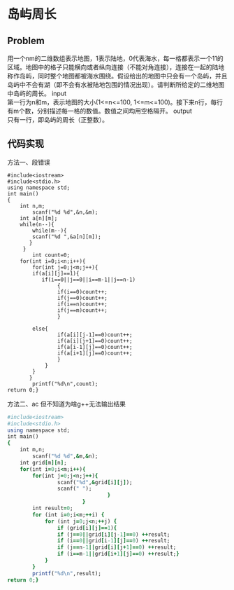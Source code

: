 # 岛屿周长
## Problem
用一个nm的二维数组表示地图，1表示陆地，0代表海水，每一格都表示一个11的区域。地图中的格子只能横向或者纵向连接（不能对角连接），连接在一起的陆地称作岛屿，同时整个地图都被海水围绕。假设给出的地图中只会有一个岛屿，并且岛屿中不会有湖（即不会有水被陆地包围的情况出现）。请判断所给定的二维地图中岛屿的周长。
input</br>
第一行为n和m，表示地图的大小(1<=n<=100, 1<=m<=100)。接下来n行，每行有m个数，分别描述每一格的数值。数值之间均用空格隔开。
output</br>
只有一行，即岛屿的周长（正整数）。
## 代码实现
方法一、段错误
```
#include<iostream>
#include<stdio.h>
using namespace std;
int main()
{
    int n,m;
        scanf("%d %d",&n,&m);
    int a[n][m];
    while(n--){
        while(m--){
        scanf("%d ",&a[n][m]);
       }
     }
        int count=0;
    for(int i=0;i<n;i++){
        for(int j=0;j<m;j++){
        if(a[i][j]==1){
           if(i==0||j==0||i==m-1||j==n-1)
                {
                if(i==0)count++;
                if(j==0)count++;
                if(i==n)count++;
                if(j==m)count++;
                }

        else{
                if(a[i][j-1]==0)count++;
                if(a[i][j+1]==0)count++;
                if(a[i-1][j]==0)count++;
                if(a[i+1][j]==0)count++;
                }
            }
        }
       }
        printf("%d\n",count);
return 0;}
```
方法二、ac
但不知道为啥g++无法输出结果
```ruby
#include<iostream>
#include<stdio.h>
using namespace std;
int main()
{
    int m,n;
        scanf("%d %d",&m,&n);
    int grid[m][n];
    for(int i=0;i<m;i++){
        for(int j=0;j<n;j++){
                scanf("%d",&grid[i][j]);
                scanf(" ");
                                }
                        }
        int result=0;
        for (int i=0;i<m;++i) {
            for (int j=0;j<n;++j) {
                if (grid[i][j]==1){
                if (j==0||grid[i][j-1]==0) ++result;
                if (i==0||grid[i-1][j]==0) ++result;
                if (j==n-1||grid[i][j+1]==0) ++result;
                if (i==m-1||grid[i+1][j]==0) ++result;}
            }
        }
        printf("%d\n",result);
return 0;}
```
